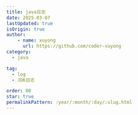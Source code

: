 ```yaml
---
title: java日志
date: 2025-03-07
lastUpdated: true
isOrigin: true
author: 
    - name: xuyong
      url: https://github.com/coder-xuyong
category:
  - java

tag:
  - log
  - JDK日志

order: 00
star: true
permalinkPattern: :year/:month/:day/:slug.html
---
```

